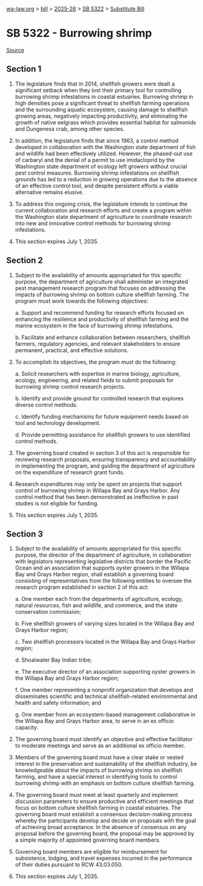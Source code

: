 [wa-law.org](/) > [bill](/bill/) > [2025-26](/bill/2025-26/) > [SB 5322](/bill/2025-26/sb/5322/) > [Substitute Bill](/bill/2025-26/sb/5322/S/)

# SB 5322 - Burrowing shrimp

[Source](http://lawfilesext.leg.wa.gov/biennium/2025-26/Pdf/Bills/Senate%20Bills/5322-S.pdf)

## Section 1
1. The legislature finds that in 2014, shellfish growers were dealt a significant setback when they lost their primary tool for controlling burrowing shrimp infestations in coastal estuaries. Burrowing shrimp in high densities pose a significant threat to shellfish farming operations and the surrounding aquatic ecosystem, causing damage to shellfish growing areas, negatively impacting productivity, and eliminating the growth of native eelgrass which provides essential habitat for salmonids and Dungeness crab, among other species.

2. In addition, the legislature finds that since 1963, a control method developed in collaboration with the Washington state department of fish and wildlife had been effectively utilized. However, the phased-out use of carbaryl and the denial of a permit to use imidacloprid by the Washington state department of ecology left growers without crucial pest control measures. Burrowing shrimp infestations on shellfish grounds has led to a reduction in growing operations due to the absence of an effective control tool, and despite persistent efforts a viable alternative remains elusive.

3. To address this ongoing crisis, the legislature intends to continue the current collaboration and research efforts and create a program within the Washington state department of agriculture to coordinate research into new and innovative control methods for burrowing shrimp infestations.

4. This section expires July 1, 2035.

## Section 2
1. Subject to the availability of amounts appropriated for this specific purpose, the department of agriculture shall administer an integrated pest management research program that focuses on addressing the impacts of burrowing shrimp on bottom culture shellfish farming. The program must work towards the following objectives:

    a. Support and recommend funding for research efforts focused on enhancing the resilience and productivity of shellfish farming and the marine ecosystem in the face of burrowing shrimp infestations.

    b. Facilitate and enhance collaboration between researchers, shellfish farmers, regulatory agencies, and relevant stakeholders to ensure permanent, practical, and effective solutions.

2. To accomplish its objectives, the program must do the following:

    a. Solicit researchers with expertise in marine biology, agriculture, ecology, engineering, and related fields to submit proposals for burrowing shrimp control research projects.

    b. Identify and provide ground for controlled research that explores diverse control methods.

    c. Identify funding mechanisms for future equipment needs based on tool and technology development.

    d. Provide permitting assistance for shellfish growers to use identified control methods.

3. The governing board created in section 3 of this act is responsible for reviewing research proposals, ensuring transparency and accountability in implementing the program, and guiding the department of agriculture on the expenditure of research grant funds.

4. Research expenditures may only be spent on projects that support control of burrowing shrimp in Willapa Bay and Grays Harbor. Any control method that has been demonstrated as ineffective in past studies is not eligible for funding.

5. This section expires July 1, 2035.

## Section 3
1. Subject to the availability of amounts appropriated for this specific purpose, the director of the department of agriculture, in collaboration with legislators representing legislative districts that border the Pacific Ocean and an association that supports oyster growers in the Willapa Bay and Grays Harbor region, shall establish a governing board consisting of representatives from the following entities to oversee the research program established in section 2 of this act:

    a. One member each from the departments of agriculture, ecology, natural resources, fish and wildlife, and commerce, and the state conservation commission;

    b. Five shellfish growers of varying sizes located in the Willapa Bay and Grays Harbor region;

    c. Two shellfish processors located in the Willapa Bay and Grays Harbor region;

    d. Shoalwater Bay Indian tribe;

    e. The executive director of an association supporting oyster growers in the Willapa Bay and Grays Harbor region;

    f. One member representing a nonprofit organization that develops and disseminates scientific and technical shellfish-related environmental and health and safety information; and

    g. One member from an ecosystem-based management collaborative in the Willapa Bay and Grays Harbor area, to serve in an ex officio capacity.

2. The governing board must identify an objective and effective facilitator to moderate meetings and serve as an additional ex officio member.

3. Members of the governing board must have a clear stake or vested interest in the preservation and sustainability of the shellfish industry, be knowledgeable about the impacts of burrowing shrimp on shellfish farming, and have a special interest in identifying tools to control burrowing shrimp with an emphasis on bottom culture shellfish farming.

4. The governing board must meet at least quarterly and implement discussion parameters to ensure productive and efficient meetings that focus on bottom culture shellfish farming in coastal estuaries. The governing board must establish a consensus decision-making process whereby the participants develop and decide on proposals with the goal of achieving broad acceptance. In the absence of consensus on any proposal before the governing board, the proposal may be approved by a simple majority of appointed governing board members.

5. Governing board members are eligible for reimbursement for subsistence, lodging, and travel expenses incurred in the performance of their duties pursuant to RCW 43.03.050.

6. This section expires July 1, 2035.
